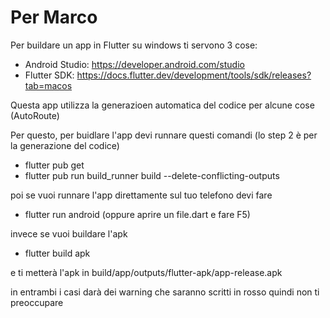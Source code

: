 # Per Marco

Per buildare un app in Flutter su windows ti servono 3 cose:

- Android Studio: https://developer.android.com/studio
- Flutter SDK: https://docs.flutter.dev/development/tools/sdk/releases?tab=macos

Questa app utilizza la generazioen automatica del codice per alcune cose (AutoRoute)

Per questo, per buidlare l'app devi runnare questi comandi (lo step 2 è per la generazione del codice)

- flutter pub get
- flutter pub run build_runner build --delete-conflicting-outputs

poi se vuoi runnare l'app direttamente sul tuo telefono devi fare

- flutter run android (oppure aprire un file.dart e fare F5)

invece se vuoi buildare l'apk

- flutter build apk

e ti metterà l'apk in build/app/outputs/flutter-apk/app-release.apk

in entrambi i casi darà dei warning che saranno scritti in rosso quindi non ti preoccupare
